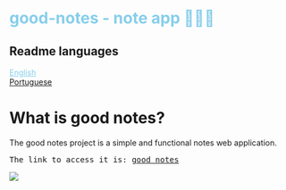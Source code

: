 <div>
  <h1 style="color: skyblue;">good-notes - note app 🧑🏽‍💻</h1>
</div>

<div>
  <h2>Readme languages</h2>
  <div>
    <a href="#" style="cursor: pointer; color: skyblue;">English</a>
  </div>
  <div>
    <a href="#" >Portuguese</a>
  </div>
</div>

<div>
  <h1>What is good notes?</h1>
  <p>
    The good notes project is a simple and functional notes web application.
  </p>
  <pre>The link to access it is: <a href="https://good-notes-app.herokuapp.com">good notes</a></pre>
</div>

<img src="https://user-images.githubusercontent.com/81722068/179663448-29abe138-01c8-48fd-bbe9-d1183490db6b.png" />
